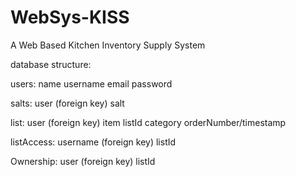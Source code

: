 WebSys-KISS
===========

A Web Based Kitchen Inventory Supply System

database structure:

users:
name
username
email
password

salts:
user (foreign key)
salt

list:
user (foreign key)
item 
listId
category
orderNumber/timestamp

listAccess:
username (foreign key)
listId

Ownership:
user (foreign key)
listId